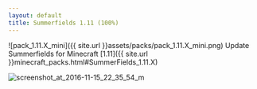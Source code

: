 ```yaml
---
layout: default
title: Summerfields 1.11 (100%)
---
```


![pack_1.11.X_mini]({{ site.url }}assets/packs/pack_1.11.X_mini.png) Update Summerfields for Minecraft [1.11]({{ site.url }}minecraft_packs.html#SummerFields_1.11.X)

![screenshot_at_2016-11-15_22_35_54_m](https://user-images.githubusercontent.com/401965/33349103-0f9cd41e-d499-11e7-98e8-f45cbf7cf39c.png)
